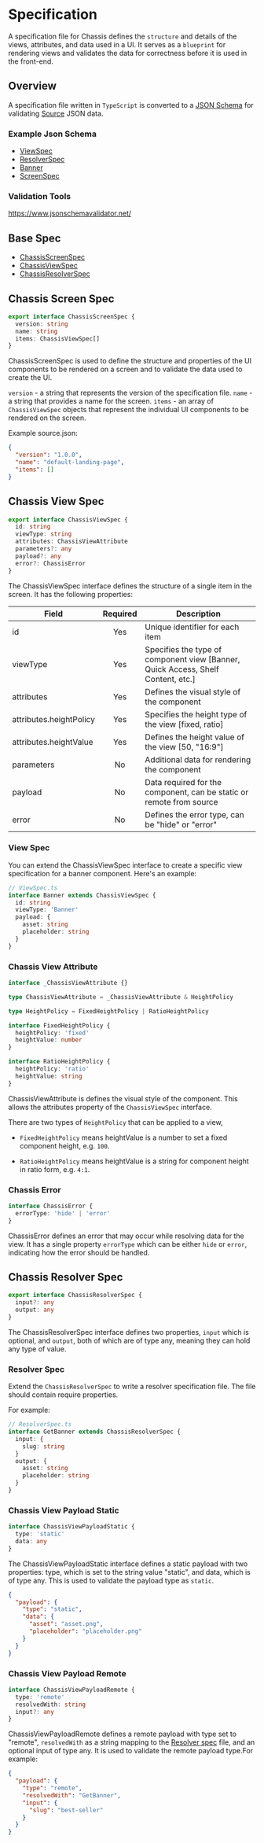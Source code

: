 # Specification

A specification file for Chassis defines the `structure` and details of the views, attributes, and data used in a UI. It serves as a `blueprint` for rendering views and validates the data for correctness before it is used in the front-end.

## Overview

A specification file written in `TypeScript` is converted to a [JSON Schema](https://json-schema.org/) for validating [Source](../example/source.json) JSON data.

### Example Json Schema

- [ViewSpec](../example/spec/ViewSpec.json)
- [ResolverSpec](../example/spec/ResovlerSpec.json)
- [Banner](../example/spec/Banner.json)
- [ScreenSpec](../example/spec/ScreenSpec.json)

### Validation Tools

https://www.jsonschemavalidator.net/

## Base Spec

- [ChassisScreenSpec](#chassisscreenspec)
- [ChassisViewSpec](#chassisviewspec)
- [ChassisResolverSpec](#chassisresolverspec)

## Chassis Screen Spec

```ts
export interface ChassisScreenSpec {
  version: string
  name: string
  items: ChassisViewSpec[]
}
```

ChassisScreenSpec is used to define the structure and properties of the UI components to be rendered on a screen and to validate the data used to create the UI.

`version` - a string that represents the version of the specification file.
`name` - a string that provides a name for the screen.
`items` - an array of `ChassisViewSpec` objects that represent the individual UI components to be rendered on the screen.

Example source.json:

```json
{
  "version": "1.0.0",
  "name": "default-landing-page",
  "items": []
}
```

## Chassis View Spec

```ts
export interface ChassisViewSpec {
  id: string
  viewType: string
  attributes: ChassisViewAttribute
  parameters?: any
  payload?: any
  error?: ChassisError
}
```

The ChassisViewSpec interface defines the structure of a single item in the screen. It has the following properties:

| Field                   | Required | Description                                                                      |
| ----------------------- | :------: | -------------------------------------------------------------------------------- |
| id                      |   Yes    | Unique identifier for each item                                                  |
| viewType                |   Yes    | Specifies the type of component view [Banner, Quick Access, Shelf Content, etc.] |
| attributes              |   Yes    | Defines the visual style of the component                                        |
| attributes.heightPolicy |   Yes    | Specifies the height type of the view [fixed, ratio]                             |
| attributes.heightValue  |   Yes    | Defines the height value of the view [50, "16:9"]                                |
| parameters              |    No    | Additional data for rendering the component                                      |
| payload                 |    No    | Data required for the component, can be static or remote from source             |
| error                   |    No    | Defines the error type, can be "hide" or "error"                                 |

### View Spec

You can extend the ChassisViewSpec interface to create a specific view specification for a banner component. Here's an example:

```ts
// ViewSpec.ts
interface Banner extends ChassisViewSpec {
  id: string
  viewType: 'Banner'
  payload: {
    asset: string
    placeholder: string
  }
}
```

### Chassis View Attribute

```ts
interface _ChassisViewAttribute {}

type ChassisViewAttribute = _ChassisViewAttribute & HeightPolicy

type HeightPolicy = FixedHeightPolicy | RatioHeightPolicy

interface FixedHeightPolicy {
  heightPolicy: 'fixed'
  heightValue: number
}

interface RatioHeightPolicy {
  heightPolicy: 'ratio'
  heightValue: string
}
```

ChassisViewAttribute is defines the visual style of the component. This allows the attributes property of the `ChassisViewSpec` interface.

There are two types of `HeightPolicy` that can be applied to a view,

- `FixedHeightPolicy` means heightValue is a number to set a fixed component height, e.g. `100`.

- `RatioHeightPolicy` means heightValue is a string for component height in ratio form, e.g. `4:1`.

### Chassis Error

```ts
interface ChassisError {
  errorType: 'hide' | 'error'
}
```

ChassisError defines an error that may occur while resolving data for the view. It has a single property `errorType` which can be either `hide` or `error`, indicating how the error should be handled.

## Chassis Resolver Spec

```ts
export interface ChassisResolverSpec {
  input?: any
  output: any
}
```

The ChassisResolverSpec interface defines two properties, `input` which is optional, and `output`, both of which are of type any, meaning they can hold any type of value.

### Resolver Spec

Extend the `ChassisResolverSpec` to write a resolver specification file. The file should contain require properties.

For example:

```ts
// ResolverSpec.ts
interface GetBanner extends ChassisResolverSpec {
  input: {
    slug: string
  }
  output: {
    asset: string
    placeholder: string
  }
}
```

### Chassis View Payload Static

```ts
interface ChassisViewPayloadStatic {
  type: 'static'
  data: any
}
```

The ChassisViewPayloadStatic interface defines a static payload with two properties: type, which is set to the string value "static", and data, which is of type any. This is used to validate the payload type as `static`.

```json
{
  "payload": {
    "type": "static",
    "data": {
      "asset": "asset.png",
      "placeholder": "placeholder.png"
    }
  }
}
```

### Chassis View Payload Remote

```ts
interface ChassisViewPayloadRemote {
  type: 'remote'
  resolvedWith: string
  input?: any
}
```

ChassisViewPayloadRemote defines a remote payload with type set to "remote", `resolvedWith` as a string mapping to the [Resolver spec](#chassisresolverspec) file, and an optional input of type any. It is used to validate the remote payload type.For example:

```json
{
  "payload": {
    "type": "remote",
    "resolvedWith": "GetBanner",
    "input": {
      "slug": "best-seller"
    }
  }
}
```
